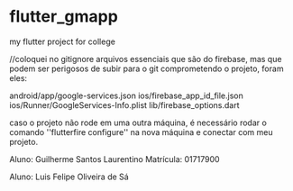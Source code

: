 # flutter_gmapp

my flutter project for college

//coloquei no gitignore arquivos essenciais que são do firebase, mas que podem ser perigosos de subir para o git
comprometendo o projeto, foram eles:

android/app/google-services.json
ios/firebase_app_id_file.json
ios/Runner/GoogleServices-Info.plist
lib/firebase_options.dart

caso o projeto não rode em uma outra máquina, é necessário rodar o comando ''flutterfire configure'' na nova máquina e conectar com meu projeto.

Aluno: Guilherme Santos Laurentino
Matrícula: 01717900

Aluno: Luis Felipe Oliveira de Sá
